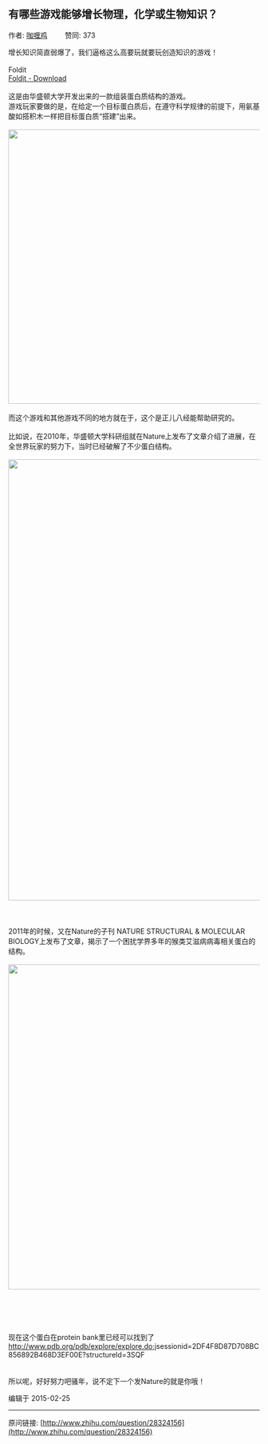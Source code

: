 ## 有哪些游戏能够增长物理，化学或生物知识？

作者: [咖喱鸡](http://www.zhihu.com/people/ka-li-ji)&nbsp;&nbsp;&nbsp;&nbsp;&nbsp;&nbsp;&nbsp;&nbsp; 赞同: 373


增长知识简直弱爆了，我们逼格这么高要玩就要玩创造知识的游戏！<br><br>Foldit<br><a href="http://foldit.en.softonic.com/" class=" wrap external" target="_blank" rel="nofollow noreferrer">Foldit - Download<i class="icon-external"></i></a><br><br>这是由华盛顿大学开发出来的一款组装蛋白质结构的游戏。<br>游戏玩家要做的是，在给定一个目标蛋白质后，在遵守科学规律的前提下，用氨基酸如搭积木一样把目标蛋白质“搭建”出来。<br><br><img src="http://pic2.zhimg.com/36b8ec337870191945313dce40a92921_b.jpg" data-rawwidth="549" data-rawheight="431" class="origin_image zh-lightbox-thumb" width="549" data-original="http://pic2.zhimg.com/36b8ec337870191945313dce40a92921_r.jpg"><br><br>而这个游戏和其他游戏不同的地方就在于，这个是正儿八经能帮助研究的。<br><br>比如说，在2010年，华盛顿大学科研组就在Nature上发布了文章介绍了进展，在全世界玩家的努力下，当时已经破解了不少蛋白结构。<br><br><img src="http://pic4.zhimg.com/14f5d4a44ec33edd00f20783839d52b7_b.jpg" data-rawwidth="882" data-rawheight="314" class="origin_image zh-lightbox-thumb" width="882" data-original="http://pic4.zhimg.com/14f5d4a44ec33edd00f20783839d52b7_r.jpg"><br><br><br><br>2011年的时候，又在Nature的子刊 NATURE STRUCTURAL &amp; MOLECULAR BIOLOGY上发布了文章，揭示了一个困扰学界多年的猴类艾滋病病毒相关蛋白的结构。<br><br><img src="http://pic2.zhimg.com/1006f498617e1ac7872e451efc9caf05_b.jpg" data-rawwidth="650" data-rawheight="337" class="origin_image zh-lightbox-thumb" width="650" data-original="http://pic2.zhimg.com/1006f498617e1ac7872e451efc9caf05_r.jpg"><br><br><br><br><br><br>现在这个蛋白在protein bank里已经可以找到了<br><a href="http://www.pdb.org/pdb/explore/explore.do" class=" external" target="_blank" rel="nofollow noreferrer"><span class="invisible">http://www.</span><span class="visible">pdb.org/pdb/explore/exp</span><span class="invisible">lore.do</span><span class="ellipsis"></span><i class="icon-external"></i></a>;jsessionid=2DF4F8D87D708BC856892B468D3EF00E?structureId=3SQF<br><br><br>所以呢，好好努力吧骚年，说不定下一个发Nature的就是你哦！



编辑于 2015-02-25



---
原问链接: [http://www.zhihu.com/question/28324156](http://www.zhihu.com/question/28324156)